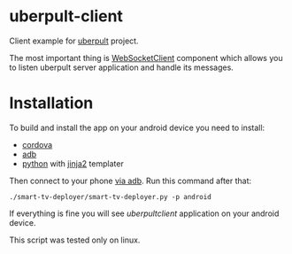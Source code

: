 # uberpult-client
Client example for [uberpult](https://github.com/comrat/uberpult) project.

The most important thing is [WebSocketClient](https://github.com/comrat/uberpult-client/blob/master/src/WebSocketClient.qml) component which allows you to listen uberpult server application and handle its messages.

# Installation
To build and install the app on your android device you need to install:
* [cordova](https://cordova.apache.org/docs/en/latest/guide/cli/#installing-the-cordova-cli)
* [adb](http://bernaerts.dyndns.org/linux/74-ubuntu/354-ubuntu-xenial-android-adb-fastboot-qtadb)
* [python](https://www.python.org/downloads/) with [jinja2](http://jinja.pocoo.org/docs/2.10/intro/) templater

Then connect to your phone [via adb](https://developer.android.com/studio/command-line/adb). Run this command after that:

`./smart-tv-deployer/smart-tv-deployer.py -p android`

If everything is fine you will see <i>uberpultclient</i> application on your android device.

This script was tested only on linux.
